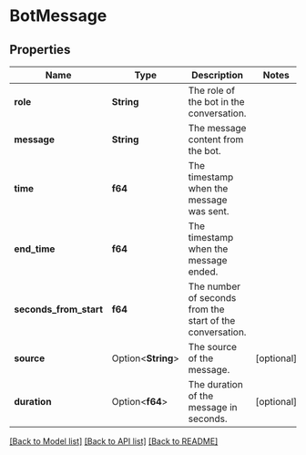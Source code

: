 # BotMessage

## Properties

Name | Type | Description | Notes
------------ | ------------- | ------------- | -------------
**role** | **String** | The role of the bot in the conversation. | 
**message** | **String** | The message content from the bot. | 
**time** | **f64** | The timestamp when the message was sent. | 
**end_time** | **f64** | The timestamp when the message ended. | 
**seconds_from_start** | **f64** | The number of seconds from the start of the conversation. | 
**source** | Option<**String**> | The source of the message. | [optional]
**duration** | Option<**f64**> | The duration of the message in seconds. | [optional]

[[Back to Model list]](../README.md#documentation-for-models) [[Back to API list]](../README.md#documentation-for-api-endpoints) [[Back to README]](../README.md)


